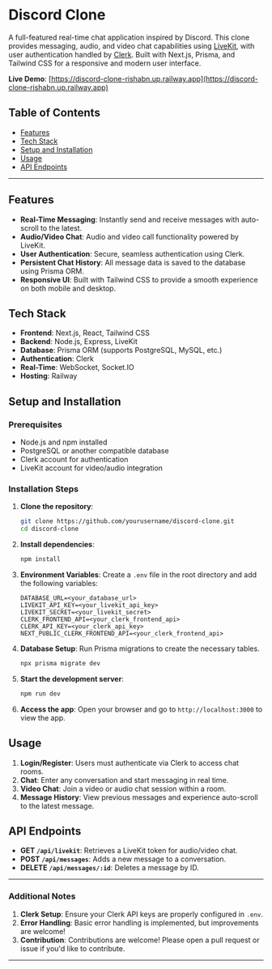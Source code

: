 
# Discord Clone

A full-featured real-time chat application inspired by Discord. This clone provides messaging, audio, and video chat capabilities using [LiveKit](https://livekit.io/), with user authentication handled by [Clerk](https://clerk.dev/). Built with Next.js, Prisma, and Tailwind CSS for a responsive and modern user interface.

**Live Demo**: [https://discord-clone-rishabn.up.railway.app](https://discord-clone-rishabn.up.railway.app)

## Table of Contents
- [Features](#features)
- [Tech Stack](#tech-stack)
- [Setup and Installation](#setup-and-installation)
- [Usage](#usage)
- [API Endpoints](#api-endpoints)

---

## Features

- **Real-Time Messaging**: Instantly send and receive messages with auto-scroll to the latest.
- **Audio/Video Chat**: Audio and video call functionality powered by LiveKit.
- **User Authentication**: Secure, seamless authentication using Clerk.
- **Persistent Chat History**: All message data is saved to the database using Prisma ORM.
- **Responsive UI**: Built with Tailwind CSS to provide a smooth experience on both mobile and desktop.

## Tech Stack

- **Frontend**: Next.js, React, Tailwind CSS
- **Backend**: Node.js, Express, LiveKit
- **Database**: Prisma ORM (supports PostgreSQL, MySQL, etc.)
- **Authentication**: Clerk
- **Real-Time**: WebSocket, Socket.IO
- **Hosting**: Railway

## Setup and Installation

### Prerequisites

- Node.js and npm installed
- PostgreSQL or another compatible database
- Clerk account for authentication
- LiveKit account for video/audio integration

### Installation Steps

1. **Clone the repository**:
   ```bash
   git clone https://github.com/yourusername/discord-clone.git
   cd discord-clone
   ```

2. **Install dependencies**:
   ```bash
   npm install
   ```

3. **Environment Variables**: Create a `.env` file in the root directory and add the following variables:
   ```plaintext
   DATABASE_URL=<your_database_url>
   LIVEKIT_API_KEY=<your_livekit_api_key>
   LIVEKIT_SECRET=<your_livekit_secret>
   CLERK_FRONTEND_API=<your_clerk_frontend_api>
   CLERK_API_KEY=<your_clerk_api_key>
   NEXT_PUBLIC_CLERK_FRONTEND_API=<your_clerk_frontend_api>
   ```

4. **Database Setup**:
   Run Prisma migrations to create the necessary tables.
   ```bash
   npx prisma migrate dev
   ```

5. **Start the development server**:
   ```bash
   npm run dev
   ```

6. **Access the app**: Open your browser and go to `http://localhost:3000` to view the app.

## Usage

1. **Login/Register**: Users must authenticate via Clerk to access chat rooms.
2. **Chat**: Enter any conversation and start messaging in real time.
3. **Video Chat**: Join a video or audio chat session within a room.
4. **Message History**: View previous messages and experience auto-scroll to the latest message.

## API Endpoints

- **GET `/api/livekit`**: Retrieves a LiveKit token for audio/video chat.
- **POST `/api/messages`**: Adds a new message to a conversation.
- **DELETE `/api/messages/:id`**: Deletes a message by ID.

---

### Additional Notes

1. **Clerk Setup**: Ensure your Clerk API keys are properly configured in `.env`.
2. **Error Handling**: Basic error handling is implemented, but improvements are welcome!
3. **Contribution**: Contributions are welcome! Please open a pull request or issue if you'd like to contribute.

---

